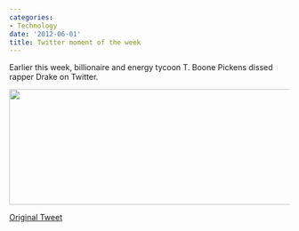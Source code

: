 ```yaml
---
categories:
- Technology
date: '2012-06-01'
title: Twitter moment of the week
---
```


Earlier this week, billionaire and energy tycoon T. Boone Pickens dissed rapper Drake on Twitter.

<img src="https://gomakethings.com/wp-content/uploads/2012/06/drake-pickens-diss.png" alt="" title="drake-pickens-diss" width="523" height="208" class="aligncenter size-full wp-image-2430" />

<a href="https://twitter.com/boonepickens/status/207984741260070914">Original Tweet</a>
